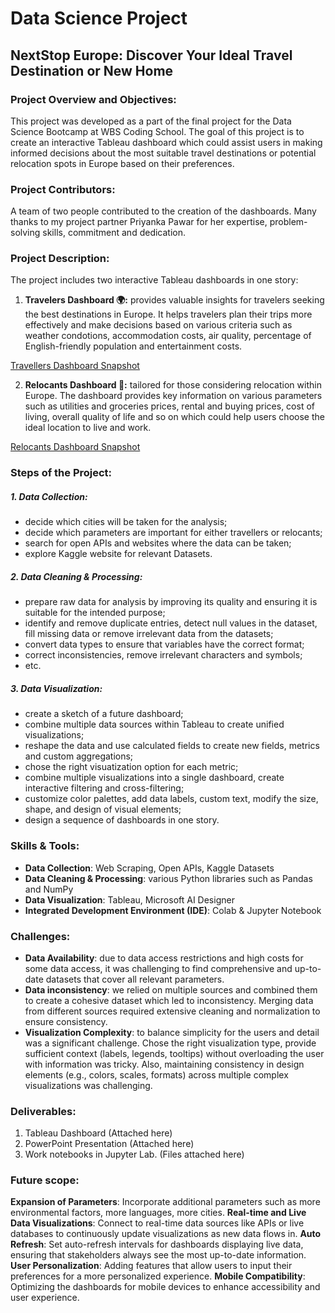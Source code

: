 # Data Science Project
## NextStop Europe: Discover Your Ideal Travel Destination or New Home

### Project Overview and Objectives:
This project was developed as a part of the final project for the Data Science Bootcamp at WBS Coding School. The goal of this project is to create an interactive Tableau dashboard which could assist users in  making informed decisions about the most suitable travel destinations or potential relocation spots in Europe based on their preferences. 

### Project Contributors:
A team of two people contributed to the creation of the dashboards.
Many thanks to my project partner Priyanka Pawar for her expertise, problem-solving skills, commitment and dedication. 

### Project Description:
The project includes two interactive Tableau dashboards in one story:

1. **Travelers Dashboard 🌍:** provides valuable insights for travelers seeking the best destinations in Europe. It helps travelers plan their trips more effectively and make decisions based on various criteria such as weather condotions, accommodation costs, air quality, percentage of English-friendly population and entertainment costs.

[Travellers Dashboard Snapshot](https://github.com/user-attachments/assets/e09d12d6-7cd5-4fa0-8645-f7bdb0749284) 
   
2. **Relocants Dashboard 🏡:** tailored for those considering relocation within Europe. The dashboard provides key information on various parameters such as utilities and groceries prices, rental and buying prices, cost of living, overall  quality of life and so on which could help users choose the ideal location to live and work.

[Relocants Dashboard Snapshot](https://github.com/user-attachments/assets/f9d11236-8980-42ed-831b-99610441c702)

### Steps of the Project:

##### 1. Data Collection:
   - decide which cities will be taken for the analysis;
   - decide which parameters are important for either travellers or relocants;
   - search for open APIs and websites where the data can be taken;
   - explore Kaggle website for relevant Datasets.
##### 2. Data Cleaning & Processing:
   - prepare raw data for analysis by improving its quality and ensuring it is suitable for the intended purpose;
   - identify and remove duplicate entries, detect null values in the dataset, fill missing data or remove irrelevant data from the datasets;
   - convert data types to ensure that variables have the correct format;
   - correct inconsistencies, remove irrelevant characters and symbols;
   - etc.
##### 3. Data Visualization:
   - create a sketch of a future dashboard;
   - combine multiple data sources within Tableau to create unified visualizations;
   - reshape the data and use calculated fields to create new fields, metrics and custom aggregations;
   - chose the right visuatization option for each metric; 
   - combine multiple visualizations into a single dashboard, create interactive filtering and cross-filtering;
   - customize color palettes, add data labels, custom text, modify the size, shape, and design of visual elements;
   - design a sequence of dashboards in one story.

### Skills & Tools:

- **Data Collection**: Web Scraping, Open APIs, Kaggle Datasets
- **Data Cleaning & Processing**: various Python libraries such as Pandas and NumPy
- **Data Visualization**: Tableau, Microsoft AI Designer
- **Integrated Development Environment (IDE)**: Colab & Jupyter Notebook

### Challenges:

- **Data Availability**: due to data access restrictions and high costs for some data access, it was challenging to find comprehensive and up-to-date datasets that cover all relevant parameters. 
- **Data inconsistency**: we relied on multiple sources and combined them to create a cohesive dataset which led to inconsistency. Merging data from different sources required extensive cleaning and normalization to ensure consistency. 
- **Visualization Complexity**: to balance simplicity for the users and detail was a significant challenge. Chose the right visualization type, provide sufficient context (labels, legends, tooltips) without overloading the user with information was tricky. Also, maintaining consistency in design elements (e.g., colors, scales, formats) across multiple complex visualizations was challenging.

### Deliverables:

1. Tableau Dashboard (Attached here)
2. PowerPoint Presentation (Attached here)
3. Work notebooks in Jupyter Lab. (Files attached here)

### Future scope:

**Expansion of Parameters**: Incorporate additional parameters such as more environmental factors, more languages, more cities. 
**Real-time and Live Data Visualizations**: Connect to real-time data sources like APIs or live databases to continuously update visualizations as new data flows in. 
**Auto Refresh**: Set auto-refresh intervals for dashboards displaying live data, ensuring that stakeholders always see the most up-to-date information.
**User Personalization**: Adding features that allow users to input their preferences for a more personalized experience.
**Mobile Compatibility**: Optimizing the dashboards for mobile devices to enhance accessibility and user experience.



